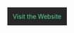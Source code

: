 <style>
    :root{
        --primary-color:#50D890;
        --secondary-color:#272727;
    }
    a{
        padding:12px;
        text-decoration:none;
        background:var(--secondary-color);
        color:var(--primary-color);
    }
</style>
<a href="https://fadillahrizki.github.io/ui.min">Visit the Website</a>